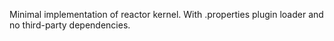 Minimal implementation of reactor kernel.
With .properties plugin loader and no third-party dependencies.